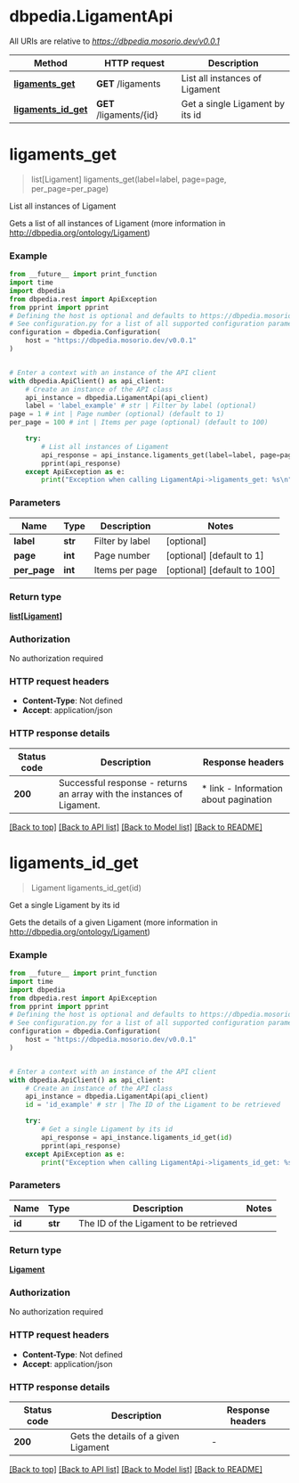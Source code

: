 # dbpedia.LigamentApi

All URIs are relative to *https://dbpedia.mosorio.dev/v0.0.1*

Method | HTTP request | Description
------------- | ------------- | -------------
[**ligaments_get**](LigamentApi.md#ligaments_get) | **GET** /ligaments | List all instances of Ligament
[**ligaments_id_get**](LigamentApi.md#ligaments_id_get) | **GET** /ligaments/{id} | Get a single Ligament by its id


# **ligaments_get**
> list[Ligament] ligaments_get(label=label, page=page, per_page=per_page)

List all instances of Ligament

Gets a list of all instances of Ligament (more information in http://dbpedia.org/ontology/Ligament)

### Example

```python
from __future__ import print_function
import time
import dbpedia
from dbpedia.rest import ApiException
from pprint import pprint
# Defining the host is optional and defaults to https://dbpedia.mosorio.dev/v0.0.1
# See configuration.py for a list of all supported configuration parameters.
configuration = dbpedia.Configuration(
    host = "https://dbpedia.mosorio.dev/v0.0.1"
)


# Enter a context with an instance of the API client
with dbpedia.ApiClient() as api_client:
    # Create an instance of the API class
    api_instance = dbpedia.LigamentApi(api_client)
    label = 'label_example' # str | Filter by label (optional)
page = 1 # int | Page number (optional) (default to 1)
per_page = 100 # int | Items per page (optional) (default to 100)

    try:
        # List all instances of Ligament
        api_response = api_instance.ligaments_get(label=label, page=page, per_page=per_page)
        pprint(api_response)
    except ApiException as e:
        print("Exception when calling LigamentApi->ligaments_get: %s\n" % e)
```

### Parameters

Name | Type | Description  | Notes
------------- | ------------- | ------------- | -------------
 **label** | **str**| Filter by label | [optional] 
 **page** | **int**| Page number | [optional] [default to 1]
 **per_page** | **int**| Items per page | [optional] [default to 100]

### Return type

[**list[Ligament]**](Ligament.md)

### Authorization

No authorization required

### HTTP request headers

 - **Content-Type**: Not defined
 - **Accept**: application/json

### HTTP response details
| Status code | Description | Response headers |
|-------------|-------------|------------------|
**200** | Successful response - returns an array with the instances of Ligament. |  * link - Information about pagination <br>  |

[[Back to top]](#) [[Back to API list]](../README.md#documentation-for-api-endpoints) [[Back to Model list]](../README.md#documentation-for-models) [[Back to README]](../README.md)

# **ligaments_id_get**
> Ligament ligaments_id_get(id)

Get a single Ligament by its id

Gets the details of a given Ligament (more information in http://dbpedia.org/ontology/Ligament)

### Example

```python
from __future__ import print_function
import time
import dbpedia
from dbpedia.rest import ApiException
from pprint import pprint
# Defining the host is optional and defaults to https://dbpedia.mosorio.dev/v0.0.1
# See configuration.py for a list of all supported configuration parameters.
configuration = dbpedia.Configuration(
    host = "https://dbpedia.mosorio.dev/v0.0.1"
)


# Enter a context with an instance of the API client
with dbpedia.ApiClient() as api_client:
    # Create an instance of the API class
    api_instance = dbpedia.LigamentApi(api_client)
    id = 'id_example' # str | The ID of the Ligament to be retrieved

    try:
        # Get a single Ligament by its id
        api_response = api_instance.ligaments_id_get(id)
        pprint(api_response)
    except ApiException as e:
        print("Exception when calling LigamentApi->ligaments_id_get: %s\n" % e)
```

### Parameters

Name | Type | Description  | Notes
------------- | ------------- | ------------- | -------------
 **id** | **str**| The ID of the Ligament to be retrieved | 

### Return type

[**Ligament**](Ligament.md)

### Authorization

No authorization required

### HTTP request headers

 - **Content-Type**: Not defined
 - **Accept**: application/json

### HTTP response details
| Status code | Description | Response headers |
|-------------|-------------|------------------|
**200** | Gets the details of a given Ligament |  -  |

[[Back to top]](#) [[Back to API list]](../README.md#documentation-for-api-endpoints) [[Back to Model list]](../README.md#documentation-for-models) [[Back to README]](../README.md)

